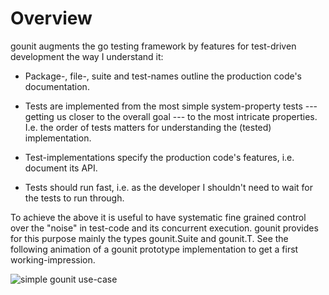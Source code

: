 # Overview

gounit augments the go testing framework by features for test-driven
development the way I understand it:

* Package-, file-, suite and test-names outline the production
  code's documentation. 

* Tests are implemented from the most simple system-property tests ---
  getting us closer to the overall goal --- to the most intricate
  properties.  I.e. the order of tests matters for understanding the
  (tested) implementation.

* Test-implementations specify the production code's features, i.e.
  document its API.

* Tests should run fast, i.e. as the developer I shouldn't need to wait
  for the tests to run through.

To achieve the above it is useful to have systematic fine grained
control over the "noise" in test-code and its concurrent execution.
gounit provides for this purpose mainly the types gounit.Suite and
gounit.T.  See the following animation of a gounit prototype
implementation to get a first working-impression.

![simple gounit use-case](gounit.gif)

